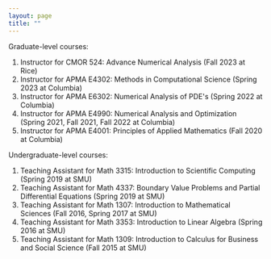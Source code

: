 ```yaml
---
layout: page
title: ""
---
```


Graduate-level courses:
1. Instructor for CMOR 524: Advance Numerical Analysis (Fall 2023 at Rice)
2. Instructor for APMA E4302: Methods in Computational Science (Spring 2023 at Columbia)
3. Instructor for APMA E6302: Numerical Analysis of PDE's (Spring 2022 at Columbia)
4. Instructor for APMA E4990: Numerical Analysis and Optimization (Spring 2021, Fall 2021, Fall 2022 at Columbia)
5. Instructor for APMA E4001: Principles of Applied Mathematics (Fall 2020 at Columbia)

Undergraduate-level courses:
1. Teaching Assistant for Math 3315: Introduction to Scientific Computing (Spring 2019 at SMU)
2. Teaching Assistant for Math 4337: Boundary Value Problems and Partial Differential Equations (Spring 2019 at SMU)
3. Teaching Assistant for Math 1307: Introduction to Mathematical Sciences (Fall 2016, Spring 2017 at SMU)
4. Teaching Assistant for Math 3353: Introduction to Linear Algebra (Spring 2016 at SMU)
5. Teaching Assistant for Math 1309: Introduction to Calculus for Business and Social Science (Fall 2015 at SMU)


